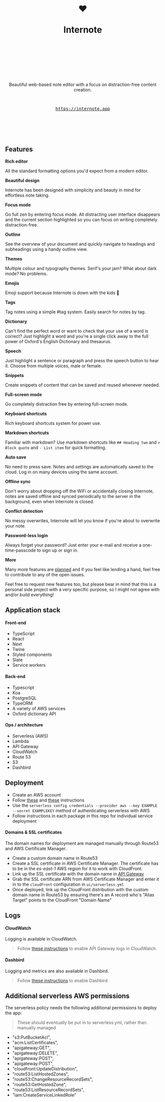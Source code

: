 <div align="center">
  <h1>
    <br/>
    <br/>
    ❤️
    <br />
    <br />
    Internote
    <br />
    <br />
    <br />
    <br />
  </h1>
  <br />
  <p>
    Beautiful web-based note editor with a focus on distraction-free content creation.
  </p>
  <br />
  <pre><a href="https://internote.app">https://internote.app</a></pre>
  <br />
  <br />
  <br />
  <br />
</div>

## Features

**Rich editor**

All the standard formatting options you'd expect from a modern editor.

**Beautiful design**

Internote has been designed with simplicity and beauty in mind for effortless note taking.

**Focus mode**

Go full zen by entering focus mode. All distracting user interface disappears and the current section highlighted so you can focus on writing completely distraction-free.

**Outline**

See the overview of your document and quickly navigate to headings and subheadings using a handy outline view.

**Themes**

Multiple colour and typography themes. Serif's your jam? What about dark mode? No problems.

**Emojis**

Emoji support because Internote is down with the kids :tada:

**Tags**

Tag notes using a simple #tag system. Easily search for notes by tag.

**Dictionary**

Can't find the perfect word or want to check that your use of a word is correct? Just highlight a word and you're a single click away to the full power of Oxford's English Dictionary and thesaurus.

**Speech**

Just highlight a sentence or paragraph and press the speech button to hear it. Choose from multiple voices, male or female.

**Snippets**

Create snippets of content that can be saved and reused whenever needed.

**Full-screen mode**

Go completely distraction free by entering full-screen mode.

**Keyboard shortcuts**

Rich keyboard shortcuts system for power use.

**Markdown shortcuts**

Familiar with markdown? Use markdown shortcuts like `## Heading two` and `> Block quote` and `- List item` for quick formatting.

**Auto save**

No need to press save. Notes and settings are automatically saved to the cloud. Log in on many devices using the same account.

**Offline sync**

Don't worry about dropping off the WiFi or accidentally closing Internote, notes are saved offline and synced periodically to the server in the background, even when Internote is closed.

**Conflict detection**

No messy overwrites, Internote will let you know if you're about to overwrite your note.

**Password-less login**

Always forget your password? Just enter your e-mail and receive a one-time-passcode to sign up or sign in.

**More**

Many more features are [planned](https://github.com/josephluck/internote/issues) and if you feel like lending a hand, feel free to contribute to any of the open issues.

Feel free to request new features too, but please bear in mind that this is a personal side project with a very specific purpose, so I might not agree with and/or build everything!

## Application stack

#### Front-end

- TypeScript
- React
- Next
- Twine
- Styled components
- Slate
- Service workers

#### Back-end

- Typescript
- Koa
- PostgreSQL
- TypeORM
- A variety of AWS services
- Oxford dictionary API

#### Ops / architecture

- Serverless (AWS)
- Lambda
- API Gateway
- CloudWatch
- Route 53
- S3
- Dashbird

## Deployment

- Create an AWS account
- Follow [these](https://serverless.com/framework/docs/providers/aws/guide/installation/) and [these](https://serverless.com/framework/docs/providers/aws/guide/credentials/) instructions
- Use the `serverless config credentials --provider aws --key EXAMPLE --secret EXAMPLEKEY` method of authenticating serverless with AWS
- Follow instructions in each package in this repo for individual service deployment

#### Domains & SSL certificates

The domain names for deployment are managed manually through Route53 and AWS Certificate Manager.

- Create a custom domain name in Route53
- Create a SSL certificate in AWS Certificate Manager. The certificate has to be in the _es-east-1_ AWS region for it to work with CloudFront.
- Link up the SSL certificate with the domain name in [API Gateway](https://eu-west-1.console.aws.amazon.com/apigateway/home?region=eu-west-1#/custom-domain-names)
- Grab the SSL certificate ARN from AWS Certificate Manager and enter it in to the `cloudFront` configuration in `ui/serverless.yml`
- Once deployed, link up the CloudFront distribution with the custom domain name in Route53 by ensuring there's an A record who's "Alias Target" points to the CloudFront "Domain Name"

## Logs

#### CloudWatch

Logging is available in CloudWatch.

> Follow [these instructions](https://serverless-stack.com/chapters/api-gateway-and-lambda-logs.html#enable-api-gateway-cloudwatch-logs) to enable API Gateway logs in CloudWatch.

#### Dashbird

Logging and metrics are also available in Dashbird.

> Follow [these instructions](https://dashbird.io/docs/get-started/quick-start/) to enable Dashbird

## Additional serverless AWS permissions

The serverless policy needs the following additional permissions to deploy the app:

> These should eventually be put in to serverless.yml, rather than manually managed

- "s3:PutBucketAcl",
- "acm:ListCertificates",
- "apigateway:GET",
- "apigateway:DELETE",
- "apigateway:POST",
- "apigateway:POST",
- "cloudfront:UpdateDistribution",
- "route53:ListHostedZones",
- "route53:ChangeResourceRecordSets",
- "route53:GetHostedZone",
- "route53:ListResourceRecordSets",
- "iam:CreateServiceLinkedRole"
